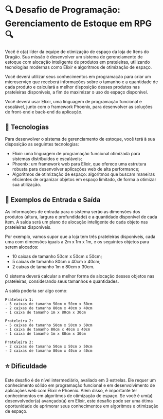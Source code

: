 # 🔍 Desafio de Programação: Gerenciamento de Estoque em RPG 🔍

Você é o(a) líder da equipe de otimização de espaço da loja de Itens do Dragão. Sua missão é desenvolver um sistema de gerenciamento de estoque com alocação inteligente de produtos em prateleiras, utilizando tecnologias modernas como Elixir e algoritmos de otimização de espaço.

Você deverá utilizar seus conhecimentos em programação para criar um microserviço que receberá informações sobre o tamanho e a quantidade de cada produto e calculará a melhor disposição desses produtos nas prateleiras disponíveis, a fim de maximizar o uso do espaço disponível.

Você deverá usar Elixir, uma linguagem de programação funcional e escalável, junto com o framework Phoenix, para desenvolver as soluções de front-end e back-end da aplicação.

## 🤖 Tecnologias

Para desenvolver o sistema de gerenciamento de estoque, você terá à sua disposição as seguintes tecnologias:
- Elixir: uma linguagem de programação funcional otimizada para sistemas distribuídos e escaláveis;
- Phoenix: um framework web para Elixir, que oferece uma estrutura robusta para desenvolver aplicações web de alta performance;
- Algoritmos de otimização de espaço: algoritmos que buscam maneiras eficientes de organizar objetos em espaço limitado, de forma a otimizar sua utilização.

## 🧮 Exemplos de Entrada e Saída

As informações de entrada para o sistema serão as dimensões dos produtos (altura, largura e profundidade) e a quantidade disponível de cada item. A saída será um plano de alocação inteligente de cada objeto nas prateleiras disponíveis.

Por exemplo, vamos supor que a loja tem três prateleiras disponíveis, cada uma com dimensões iguais a 2m x 1m x 1m, e os seguintes objetos para serem alocados:

- 10 caixas de tamanho 50cm x 50cm x 50cm;
- 5 caixas de tamanho 80cm x 40cm x 40cm;
- 2 caixas de tamanho 1m x 80cm x 30cm.

O sistema deverá calcular a melhor forma de alocação desses objetos nas prateleiras, considerando seus tamanhos e quantidades.

A saída poderia ser algo como:

```
Prateleira 1:
- 5 caixas de tamanho 50cm x 50cm x 50cm
- 2 caixas de tamanho 80cm x 40cm x 40cm
- 1 caixa de tamanho 1m x 80cm x 30cm

Prateleira 2:
- 5 caixas de tamanho 50cm x 50cm x 50cm
- 1 caixa de tamanho 80cm x 40cm x 40cm
- 1 caixa de tamanho 1m x 80cm x 30cm

Prateleira 3:
- 2 caixas de tamanho 50cm x 50cm x 50cm
- 2 caixas de tamanho 80cm x 40cm x 40cm
```

## ⭐ Dificuldade

Este desafio é de nível intermediário, avaliado em 3 estrelas. Ele requer um conhecimento sólido em programação funcional e em desenvolvimento de aplicações web com Elixir e Phoenix. Além disso, é importante ter conhecimentos em algoritmos de otimização de espaço. Se você é um(a) desenvolvedor(a) avançado(a) em Elixir, este desafio pode ser uma ótima oportunidade de aprimorar seus conhecimentos em algoritmos e otimização de espaço.
